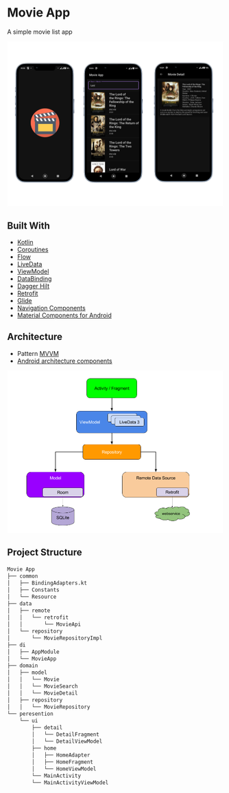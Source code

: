 # Movie App

A simple movie list app


![app_screenshots](images/movieapp2.png)

## Built With 


- [Kotlin](https://kotlinlang.org/)
- [Coroutines](https://kotlinlang.org/docs/reference/coroutines-overview.html)
- [Flow](https://kotlin.github.io/kotlinx.coroutines/kotlinx-coroutines-core/kotlinx.coroutines.flow/-flow/)
- [LiveData](https://developer.android.com/topic/libraries/architecture/livedata)
- [ViewModel](https://developer.android.com/topic/libraries/architecture/viewmodel)
- [DataBinding](https://developer.android.com/topic/libraries/view-binding)
- [Dagger Hilt](https://dagger.dev/) 
- [Retrofit](https://square.github.io/retrofit/) 
- [Glide](https://bumptech.github.io/glide/) 
- [Navigation Components](https://developer.android.com/guide/navigation)
- [Material Components for Android](https://github.com/material-components/material-components-android)

## Architecture

* Pattern [MVVM](https://en.wikipedia.org/wiki/Model%E2%80%93view%E2%80%93viewmodel)
* [Android architecture components](https://developer.android.com/topic/libraries/architecture/)

<p align="center"><a><img src="https://raw.githubusercontent.com/fortysevennn/MovieApp/master/architecture.png" width="700"></a></p>

## Project Structure 

```
Movie App
├── common
│   ├── BindingAdapters.kt
│   ├── Constants
│   └── Resource
├── data
│   ├── remote
│   │   └── retrofit
│   │       └── MovieApi
│   └── repository
│       └── MovieRepositoryImpl
├── di
│   ├── AppModule
│   └── MovieApp
├── domain
│   ├── model
│   │   └── Movie
│   │   └── MovieSearch
│   │   └── MovieDetail
│   ├── repository
│   │   └── MovieRepository
└── peresention
    └── ui
        ├── detail
        │   └── DetailFragment
        │   └── DetailViewModel
        ├── home
        │   ├── HomeAdapter
        │   ├── HomeFragment
        │   └── HomeViewModel
        └── MainActivity
        └── MainActivityViewModel
        
```

